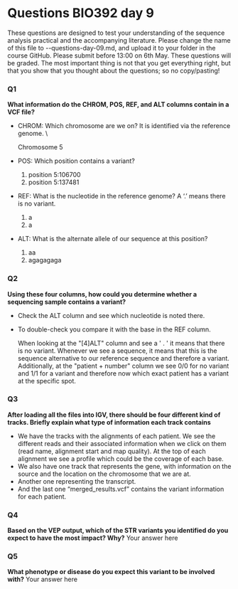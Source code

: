 # Questions BIO392 day 9
These questions are designed to test your understanding of the sequence analysis practical and the accompanying literature. Please change the name of this file to <First letter>-<Last name>-questions-day-09.md, and upload it to your folder in the course GitHub. Please submit before 13:00 on 6th May.
These questions will be graded. The most important thing is not that you get everything right, but that you show that you thought about the questions; so no copy/pasting!

### Q1
**What information do the CHROM, POS, REF, and ALT columns contain in a VCF file?**
* CHROM: Which chromosome are we on? It is identified via the reference genome. \
  
  Chromosome 5
  
* POS: Which position contains a variant?
  1. position 5:106700 
  2. position 5:137481
* REF: What is the nucleotide in the reference genome? A ‘.’ means there is no variant.
  1. a
  2. a
* ALT: What is the alternate allele of our sequence at this position?
  1. aa
  2. agagagaga

### Q2
**Using these four columns, how could you determine whether a sequencing sample contains a variant?**
* Check the ALT column and see which nucleotide is noted there. 
* To double-check you compare it with the base in the 	REF column.

  When looking at the "[4]ALT" column and see a ' . ' it means that there is no variant. Whenever we see a sequence, it means that this is the sequence alternative to our reference sequence and therefore a variant. Additionally, at the "patient + number" column we see 0/0 for no variant and 1/1 for a variant and therefore now which exact patient has a variant at the specific spot. 

### Q3
**After loading all the files into IGV, there should be four different kind of tracks. Briefly explain what type of information each track contains**
* We have the tracks with the alignments of each patient. We see the different reads and their associated information when we click on them (read name, alignment start and map quality). At the top of each alignment we see a profile which could be the coverage of each base.
* We also have one track that represents the gene, with information on the source and the location on the chromosome that we are at. 
* Another one representing the transcript.
* And the last one “merged_results.vcf” contains the variant information for each patient.  

### Q4
**Based on the VEP output, which of the STR variants you identified do you expect to have the most impact? Why?**
Your answer here

### Q5
**What phenotype or disease do you expect this variant to be involved with?**
Your answer here
